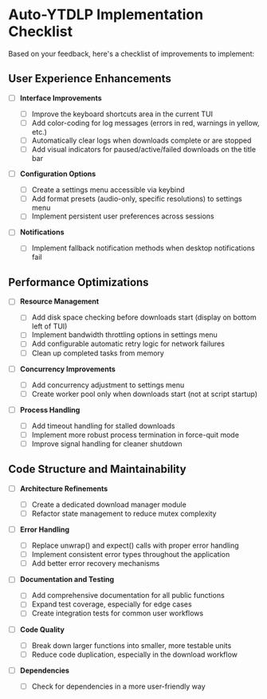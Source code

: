 # Auto-YTDLP Implementation Checklist

Based on your feedback, here's a checklist of improvements to implement:

## User Experience Enhancements

- [ ] **Interface Improvements**

  - [ ] Improve the keyboard shortcuts area in the current TUI
  - [ ] Add color-coding for log messages (errors in red, warnings in yellow, etc.)
  - [ ] Automatically clear logs when downloads complete or are stopped
  - [ ] Add visual indicators for paused/active/failed downloads on the title bar

- [ ] **Configuration Options**

  - [ ] Create a settings menu accessible via keybind
  - [ ] Add format presets (audio-only, specific resolutions) to settings menu
  - [ ] Implement persistent user preferences across sessions

- [ ] **Notifications**
  - [ ] Implement fallback notification methods when desktop notifications fail

## Performance Optimizations

- [ ] **Resource Management**

  - [ ] Add disk space checking before downloads start (display on bottom left of TUI)
  - [ ] Implement bandwidth throttling options in settings menu
  - [ ] Add configurable automatic retry logic for network failures
  - [ ] Clean up completed tasks from memory

- [ ] **Concurrency Improvements**

  - [ ] Add concurrency adjustment to settings menu
  - [ ] Create worker pool only when downloads start (not at script startup)

- [ ] **Process Handling**
  - [ ] Add timeout handling for stalled downloads
  - [ ] Implement more robust process termination in force-quit mode
  - [ ] Improve signal handling for cleaner shutdown

## Code Structure and Maintainability

- [ ] **Architecture Refinements**

  - [ ] Create a dedicated download manager module
  - [ ] Refactor state management to reduce mutex complexity

- [ ] **Error Handling**

  - [ ] Replace unwrap() and expect() calls with proper error handling
  - [ ] Implement consistent error types throughout the application
  - [ ] Add better error recovery mechanisms

- [ ] **Documentation and Testing**

  - [ ] Add comprehensive documentation for all public functions
  - [ ] Expand test coverage, especially for edge cases
  - [ ] Create integration tests for common user workflows

- [ ] **Code Quality**

  - [ ] Break down larger functions into smaller, more testable units
  - [ ] Reduce code duplication, especially in the download workflow

- [ ] **Dependencies**
  - [ ] Check for dependencies in a more user-friendly way
